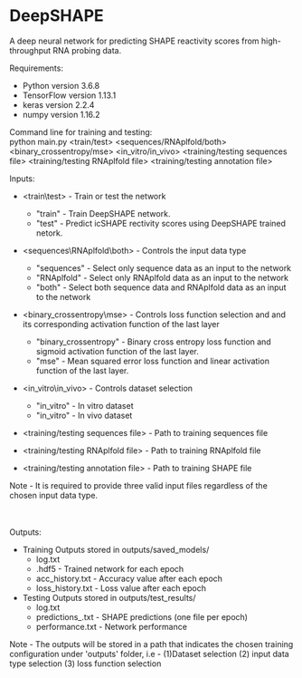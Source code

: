 # DeepSHAPE 
A deep neural network for predicting SHAPE reactivity scores from high-throughput RNA probing data.

Requirements:
  - Python version 3.6.8
  - TensorFlow version 1.13.1
  - keras version 2.2.4
  - numpy version 1.16.2

Command line for training and testing:<br />
python main.py <train/test>
<sequences/RNAplfold/both> <binary_crossentropy/mse> <in_vitro/in_vivo>
<training/testing sequences file> <training/testing RNAplfold file>
<training/testing annotation file><br />

Inputs:
  - \<train\test\> - Train or test the network
    - "train" - Train DeepSHAPE network.
    - "test" - Predict icSHAPE rectivity scores using DeepSHAPE trained netork.
  - \<sequences\\RNAplfold\\both\> - Controls the input data type
    - "sequences" - Select only sequence data as an input to the network
    - "RNAplfold" - Select only RNAplfold data as an input to the network
    - "both"      - Select both sequence data and RNAplfold data as an input to the network
  - \<binary_crossentropy\mse\> - Controls loss function selection and and its corresponding activation function of the last layer
    - "binary_crossentropy" - Binary cross entropy loss function and sigmoid activation function of the last layer.
    - "mse" - Mean squared error loss function and linear activation function of the last layer.
  - \<in_vitro\in_vivo\> - Controls dataset selection 
    - "in_vitro" - In vitro dataset
    - "in_vitro" - In vivo dataset 

  - \<training/testing sequences file\> - Path to training sequences file
  - \<training/testing RNAplfold file\> - Path to training RNAplfold file
  - \<training/testing annotation file\> - Path to training SHAPE file <br />

Note - 	It is required to provide three valid input files regardless of the chosen input data type.<br /> <br /><br /> 

Outputs:
  - Training Outputs stored in outputs/saved_models/
    - log.txt
    - .hdf5 - Trained network for each epoch
    - acc_history.txt - Accuracy value after each epoch
    - loss_history.txt - Loss value after each epoch
  - Testing Outputs stored in outputs/test_results/
    - log.txt
    - predictions_.txt - SHAPE predictions (one file per epoch)
    - performance.txt - Network performance

Note - The outputs will be stored in a path that indicates the chosen training configuration under 'outputs' folder, i.e - (1)Dataset selection (2) input data type selection (3) loss function selection
